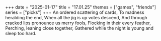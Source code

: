 +++
date = "2025-01-17"
title = "17.01.25"
themes = ["games", "friends"]
series = ["picks"]
+++
An ordered scattering of cards,
To madness heralding the end,
When all the jig is up votes descend,
And through cracked lips pronounce us merry fools,
Flocking in their every feather,
Perching, leaning close together,
Gathered while the night is young and sleep too hard.
